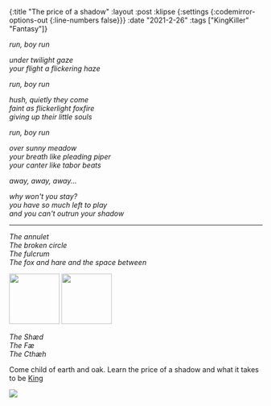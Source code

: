 {:title "The price of a shadow"
 :layout :post
 :klipse {:settings {:codemirror-options-out {:line-numbers false}}}
 :date "2021-2-26"
 :tags  ["KingKiller" "Fantasy"]}
 
 
_run, boy run_

_under twilight gaze_
<br>
_your flight a flickering haze_

_run, boy run_

_hush, quietly they come_
<br>
_faint as flickerlight foxfire_
<br>
_giving up their little souls_
<br>

_run, boy run_

_over sunny meadow_
<br>
_your breath like pleading piper_
<br>
_your canter like tabor beats_

_away, away, away..._

_why won't you stay?_
<br>
_you have so much left to play_
<br>
_and you can't outrun your shadow_
<br>

--------------

_The annulet_
<br>
_The broken circle_
<br>
_The fulcrum_
<br>
_The fox and hare and the space between_

<img src="/img/a-image.png" height=100px width=100px>
<img src="/img/E-image.png" height=100px width=100px>


_The Sh&#xe6;d_
<br>
_The F&#xe6;_
<br>
_The Cth&#xe6;h_

Come child of earth and oak. Learn the price of a shadow and what it takes to be [King](/posts-output/2021-1-26-turnings)

<img src="/img/the-price-of-a-shadow.png" >
